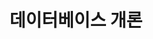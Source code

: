 ---
title: "데이터베이스 개론"
layout: category
permalink: /db/데이터베이스-개론/
author_profile: true
sidebar_main: true
taxonomy: 데이터베이스 개론
---